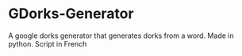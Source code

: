 # GDorks-Generator
A google dorks generator that generates dorks from a word. Made in python. Script in French

